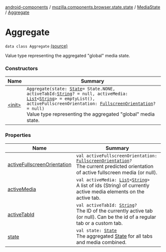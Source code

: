 [android-components](../../../index.md) / [mozilla.components.browser.state.state](../../index.md) / [MediaState](../index.md) / [Aggregate](./index.md)

# Aggregate

`data class Aggregate` [(source)](https://github.com/mozilla-mobile/android-components/blob/master/components/browser/state/src/main/java/mozilla/components/browser/state/state/MediaState.kt#L71)

Value type representing the aggregated "global" media state.

### Constructors

| Name | Summary |
|---|---|
| [&lt;init&gt;](-init-.md) | `Aggregate(state: `[`State`](../-state/index.md)` = State.NONE, activeTabId: `[`String`](https://kotlinlang.org/api/latest/jvm/stdlib/kotlin/-string/index.html)`? = null, activeMedia: `[`List`](https://kotlinlang.org/api/latest/jvm/stdlib/kotlin.collections/-list/index.html)`<`[`String`](https://kotlinlang.org/api/latest/jvm/stdlib/kotlin/-string/index.html)`> = emptyList(), activeFullscreenOrientation: `[`FullscreenOrientation`](../-fullscreen-orientation/index.md)`? = null)`<br>Value type representing the aggregated "global" media state. |

### Properties

| Name | Summary |
|---|---|
| [activeFullscreenOrientation](active-fullscreen-orientation.md) | `val activeFullscreenOrientation: `[`FullscreenOrientation`](../-fullscreen-orientation/index.md)`?`<br>The current predicted orientation of active fullscreen media (or null). |
| [activeMedia](active-media.md) | `val activeMedia: `[`List`](https://kotlinlang.org/api/latest/jvm/stdlib/kotlin.collections/-list/index.html)`<`[`String`](https://kotlinlang.org/api/latest/jvm/stdlib/kotlin/-string/index.html)`>`<br>A list of ids (String) of currently active media elements on the active tab. |
| [activeTabId](active-tab-id.md) | `val activeTabId: `[`String`](https://kotlinlang.org/api/latest/jvm/stdlib/kotlin/-string/index.html)`?`<br>The ID of the currently active tab (or null). Can be the id of a regular tab or a custom tab. |
| [state](state.md) | `val state: `[`State`](../-state/index.md)<br>The aggregated [State](../-state/index.md) for all tabs and media combined. |
